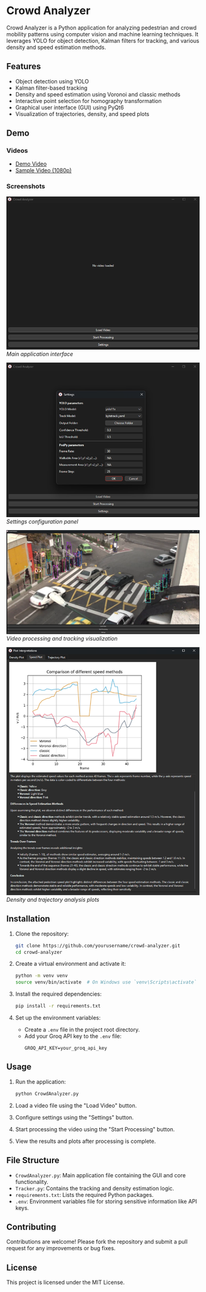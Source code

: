 # Crowd Analyzer

Crowd Analyzer is a Python application for analyzing pedestrian and crowd mobility patterns using computer vision and machine learning techniques. It leverages YOLO for object detection, Kalman filters for tracking, and various density and speed estimation methods.

## Features

- Object detection using YOLO
- Kalman filter-based tracking
- Density and speed estimation using Voronoi and classic methods
- Interactive point selection for homography transformation
- Graphical user interface (GUI) using PyQt6
- Visualization of trajectories, density, and speed plots

## Demo

### Videos
- [Demo Video](video/Demo.mp4)
- [Sample Video (1080p)](video/Sample_1080.mp4)

### Screenshots
![Main GUI Interface](img/GUI.png)
*Main application interface*

![Settings Window](img/GUI_setting.png)
*Settings configuration panel*

![Processing View](img/GUI-2.png)
*Video processing and tracking visualization*

![Analysis Results](img/Plot_window.png)
*Density and trajectory analysis plots*


## Installation

1. Clone the repository:
    ```sh
    git clone https://github.com/yourusername/crowd-analyzer.git
    cd crowd-analyzer
    ```

2. Create a virtual environment and activate it:
    ```sh
    python -m venv venv
    source venv/bin/activate  # On Windows use `venv\Scripts\activate`
    ```

3. Install the required dependencies:
    ```sh
    pip install -r requirements.txt
    ```

4. Set up the environment variables:
    - Create a `.env` file in the project root directory.
    - Add your Groq API key to the `.env` file:
        ```
        GROQ_API_KEY=your_groq_api_key
        ```

## Usage

1. Run the application:
    ```sh
    python CrowdAnalyzer.py
    ```

2. Load a video file using the "Load Video" button.

3. Configure settings using the "Settings" button.

4. Start processing the video using the "Start Processing" button.

5. View the results and plots after processing is complete.

## File Structure

- `CrowdAnalyzer.py`: Main application file containing the GUI and core functionality.
- `Tracker.py`: Contains the tracking and density estimation logic.
- `requirements.txt`: Lists the required Python packages.
- `.env`: Environment variables file for storing sensitive information like API keys.

## Contributing

Contributions are welcome! Please fork the repository and submit a pull request for any improvements or bug fixes.

## License

This project is licensed under the MIT License.

